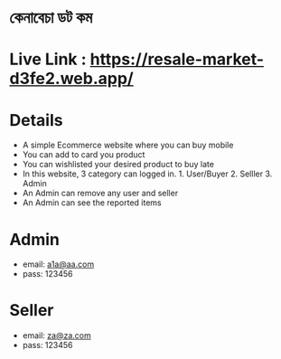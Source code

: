 # কেনাবেচা ডট কম 
# Live Link : https://resale-market-d3fe2.web.app/

# Details
* A simple Ecommerce website where you can buy mobile
* You can add to card you product
* You can wishlisted your desired product to buy late
* In this website, 3 category can logged in. 1. User/Buyer 2. Selller  3. Admin
* An Admin can remove any user and seller
* An Admin can see the reported items


# Admin
* email: a1a@aa.com
* pass: 123456
# Seller
* email: za@za.com
* pass: 123456

<!-- Admin
email: a1a@aa.com
pass: 123456

Seller
email: za@za.com
pass: 123456 -->